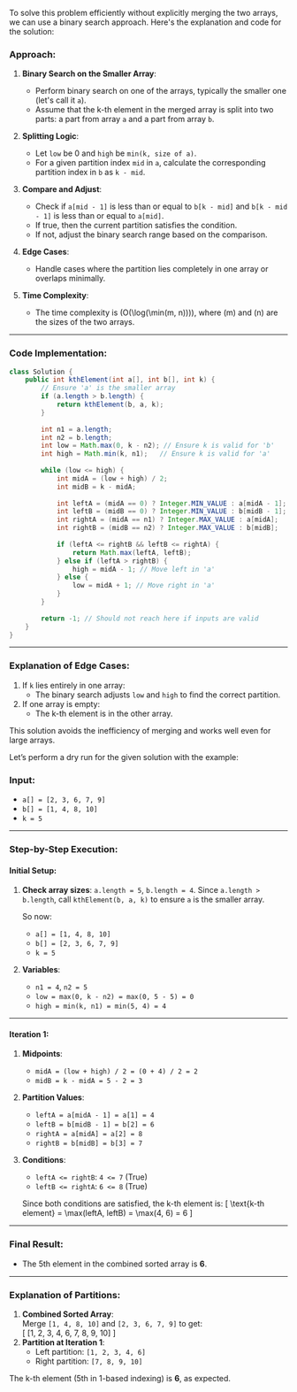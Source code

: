 To solve this problem efficiently without explicitly merging the two arrays, we can use a binary search approach. Here's the explanation and code for the solution:

### Approach:
1. **Binary Search on the Smaller Array**:
   - Perform binary search on one of the arrays, typically the smaller one (let's call it `a`).
   - Assume that the k-th element in the merged array is split into two parts: a part from array `a` and a part from array `b`.

2. **Splitting Logic**:
   - Let `low` be 0 and `high` be `min(k, size of a)`.
   - For a given partition index `mid` in `a`, calculate the corresponding partition index in `b` as `k - mid`.

3. **Compare and Adjust**:
   - Check if `a[mid - 1]` is less than or equal to `b[k - mid]` and `b[k - mid - 1]` is less than or equal to `a[mid]`.
   - If true, then the current partition satisfies the condition.
   - If not, adjust the binary search range based on the comparison.

4. **Edge Cases**:
   - Handle cases where the partition lies completely in one array or overlaps minimally.

5. **Time Complexity**:
   - The time complexity is \(O(\log(\min(m, n)))\), where \(m\) and \(n\) are the sizes of the two arrays.

---

### Code Implementation:

```java
class Solution {
    public int kthElement(int a[], int b[], int k) {
        // Ensure 'a' is the smaller array
        if (a.length > b.length) {
            return kthElement(b, a, k);
        }
        
        int n1 = a.length;
        int n2 = b.length;
        int low = Math.max(0, k - n2); // Ensure k is valid for 'b'
        int high = Math.min(k, n1);   // Ensure k is valid for 'a'
        
        while (low <= high) {
            int midA = (low + high) / 2;
            int midB = k - midA;
            
            int leftA = (midA == 0) ? Integer.MIN_VALUE : a[midA - 1];
            int leftB = (midB == 0) ? Integer.MIN_VALUE : b[midB - 1];
            int rightA = (midA == n1) ? Integer.MAX_VALUE : a[midA];
            int rightB = (midB == n2) ? Integer.MAX_VALUE : b[midB];
            
            if (leftA <= rightB && leftB <= rightA) {
                return Math.max(leftA, leftB);
            } else if (leftA > rightB) {
                high = midA - 1; // Move left in 'a'
            } else {
                low = midA + 1; // Move right in 'a'
            }
        }
        
        return -1; // Should not reach here if inputs are valid
    }
}
```

---

### Explanation of Edge Cases:
1. If `k` lies entirely in one array:
   - The binary search adjusts `low` and `high` to find the correct partition.
2. If one array is empty:
   - The k-th element is in the other array.

This solution avoids the inefficiency of merging and works well even for large arrays.




Let’s perform a dry run for the given solution with the example:

### Input:
- `a[] = [2, 3, 6, 7, 9]`
- `b[] = [1, 4, 8, 10]`
- `k = 5`

---

### Step-by-Step Execution:

#### Initial Setup:
1. **Check array sizes**: `a.length = 5`, `b.length = 4`. Since `a.length > b.length`, call `kthElement(b, a, k)` to ensure `a` is the smaller array.

    So now:
    - `a[] = [1, 4, 8, 10]`
    - `b[] = [2, 3, 6, 7, 9]`
    - `k = 5`

2. **Variables**:
    - `n1 = 4`, `n2 = 5`
    - `low = max(0, k - n2) = max(0, 5 - 5) = 0`
    - `high = min(k, n1) = min(5, 4) = 4`

---

#### Iteration 1:
1. **Midpoints**:
   - `midA = (low + high) / 2 = (0 + 4) / 2 = 2`
   - `midB = k - midA = 5 - 2 = 3`

2. **Partition Values**:
   - `leftA = a[midA - 1] = a[1] = 4`
   - `leftB = b[midB - 1] = b[2] = 6`
   - `rightA = a[midA] = a[2] = 8`
   - `rightB = b[midB] = b[3] = 7`

3. **Conditions**:
   - `leftA <= rightB`: `4 <= 7` (True)
   - `leftB <= rightA`: `6 <= 8` (True)

   Since both conditions are satisfied, the k-th element is:
   \[
   \text{k-th element} = \max(leftA, leftB) = \max(4, 6) = 6
   \]

---

### Final Result:
- The 5th element in the combined sorted array is **6**.

---

### Explanation of Partitions:
1. **Combined Sorted Array**:  
   Merge `[1, 4, 8, 10]` and `[2, 3, 6, 7, 9]` to get:  
   \[
   [1, 2, 3, 4, 6, 7, 8, 9, 10]
   \]
2. **Partition at Iteration 1**:
   - Left partition: `[1, 2, 3, 4, 6]`
   - Right partition: `[7, 8, 9, 10]`

The k-th element (5th in 1-based indexing) is **6**, as expected.